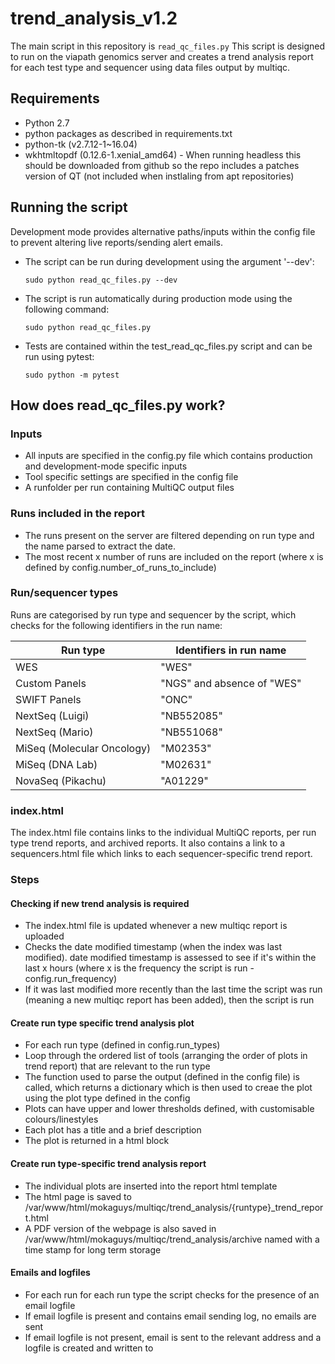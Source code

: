 # trend_analysis_v1.2
The main script in this repository is `read_qc_files.py`
This script is designed to run on the viapath genomics server and creates a trend analysis report for each test type and sequencer using data files output by multiqc.

## Requirements
* Python 2.7
* python packages as described in requirements.txt
* python-tk (v2.7.12-1~16.04)
* wkhtmltopdf (0.12.6-1.xenial_amd64) - When running headless this should be downloaded from github so the repo includes a patches version of QT (not included when instlaling from apt repositories)

## Running the script
Development mode provides alternative paths/inputs within the config file to prevent altering live reports/sending alert emails. 
* The script can be run during development using the argument '--dev':
  ```
  sudo python read_qc_files.py --dev
  ```
* The script is run automatically during production mode using the following command:
  ```
  sudo python read_qc_files.py
  ```
* Tests are contained within the test_read_qc_files.py script and can be run using pytest:
  ```
  sudo python -m pytest
  ```

## How does read_qc_files.py work?
###  Inputs
* All inputs are specified in the config.py file which contains production and development-mode specific inputs
* Tool specific settings are specified in the config file
* A runfolder per run containing MultiQC output files 

### Runs included in the report
* The runs present on the server are filtered depending on run type and the name parsed to extract the date.
* The most recent x number of runs are included on the report (where x is defined by config.number_of_runs_to_include)

### Run/sequencer types
Runs are categorised by run type and sequencer by the script, which checks for the following identifiers in the run name:

| Run type | Identifiers in run name |
| ----------|-----------|
| WES | "WES" |
| Custom Panels | "NGS" and absence of "WES" |
| SWIFT Panels | "ONC" |
| NextSeq (Luigi) | "NB552085" |
| NextSeq (Mario) | "NB551068" |
| MiSeq (Molecular Oncology) | "M02353" |
| MiSeq (DNA Lab) | "M02631" |
| NovaSeq (Pikachu) | "A01229" |

### index.html 
The index.html file contains links to the individual MultiQC reports, per run type trend reports, and archived reports. It also contains a link to a sequencers.html file which links to each sequencer-specific trend report.

### Steps
#### Checking if new trend analysis is required
* The index.html file is updated whenever a new multiqc report is uploaded
* Checks the date modified timestamp (when the index was last modified). date modified timestamp is assessed to see if it's within the last x hours (where x is the frequency the script is run - config.run_frequency)
* If it was last modified more recently than the last time the script was run (meaning a new multiqc report has been added), then the script is run

#### Create run type specific trend analysis plot
* For each run type (defined in config.run_types)
* Loop through the ordered list of tools (arranging the order of plots in trend report) that are relevant to the run type
* The function used to parse the output (defined in the config file) is called, which returns a dictionary which is then used to creae the plot using the plot type defined in the config
* Plots can have upper and lower thresholds defined, with customisable colours/linestyles
* Each plot has a title and a brief description
* The plot is returned in a html block

#### Create run type-specific trend analysis report
* The individual plots are inserted into the report html template
* The html page is saved to /var/www/html/mokaguys/multiqc/trend_analysis/{runtype}\_trend_report.html
* A PDF version of the webpage is also saved in /var/www/html/mokaguys/multiqc/trend_analysis/archive named with a time stamp for long term storage

#### Emails and logfiles
* For each run for each run type the script checks for the presence of an email logfile
* If email logfile is present and contains email sending log, no emails are sent
* If email logfile is not present, email is sent to the relevant address and a logfile is created and written to
